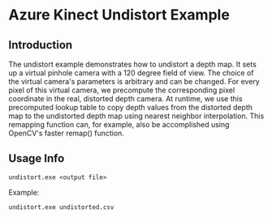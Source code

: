 # Azure Kinect Undistort Example

## Introduction

The undistort example demonstrates how to undistort a depth map. It sets up a virtual pinhole camera with a 120 degree 
field of view. The choice of the virtual camera's parameters is arbitrary and can be changed. For every pixel of this 
virtual camera, we precompute the corresponding pixel coordinate in the real, distorted depth camera. At runtime, we 
use this precomputed lookup table to copy depth values from the distorted depth map to the undistorted depth map using 
nearest neighbor interpolation. This remapping function can, for example, also be accomplished using OpenCV's faster 
remap() function.

## Usage Info

```shell
undistort.exe <output file>
```

Example:

```shell
undistort.exe undistorted.csv
```
